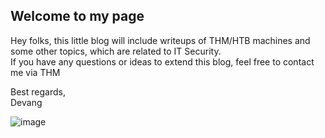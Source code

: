 ## Welcome to my page

Hey folks, this little blog will include writeups of THM/HTB machines and some other topics, which are related to IT Security.\
If you have any questions or ideas to extend this blog, feel free to contact me via THM 

Best regards,\
Devang

![image](https://tryhackme-badges.s3.amazonaws.com/devangsolanki.png)
